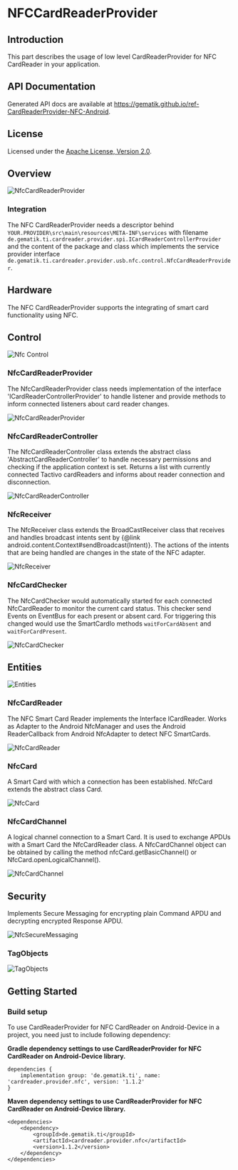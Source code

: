 # NFCCardReaderProvider

## Introduction

This part describes the usage of low level CardReaderProvider for NFC CardReader in your application.

## API Documentation

Generated API docs are available at <https://gematik.github.io/ref-CardReaderProvider-NFC-Android>.

## License

Licensed under the [Apache License, Version 2.0](https://www.apache.org/licenses/LICENSE-2.0).

## Overview

![NfcCardReaderProvider](cardreader.provider.nfc/doc/images/NFCCRP/generated/overview.png)

  

### Integration

The NFC CardReaderProvider needs a descriptor behind `YOUR.PROVIDER\src\main\resources\META-INF\services` with filename
`de.gematik.ti.cardreader.provider.spi.ICardReaderControllerProvider` and the content of the package and class which implements the service provider interface
`de.gematik.ti.cardreader.provider.usb.nfc.control.NfcCardReaderProvider`.

## Hardware

The NFC CardReaderProvider supports the integrating of smart card functionality using NFC.

## Control

![Nfc Control](cardreader.provider.nfc/doc/images/NFCCRP/generated/control.png)

  

### NfcCardReaderProvider

The NfcCardReaderProvider class needs implementation of the interface 'ICardReaderControllerProvider' to handle listener and provide methods to inform connected listeners about card reader changes.

![NfcCardReaderProvider](cardreader.provider.nfc/doc/images/NFCCRP/generated/NfcCardReaderProvider.png)

  

### NfcCardReaderController

The NfcCardReaderController class extends the abstract class 'AbstractCardReaderController' to handle necessary permissions and checking if the application context is set.
Returns a list with currently connected Tactivo cardReaders and informs about reader connection and disconnection.

![NfcCardReaderController](cardreader.provider.nfc/doc/images/NFCCRP/generated/NfcCardReaderController.png)

  

### NfcReceiver

The NfcReceiver class extends the BroadCastReceiver class that receives and handles broadcast intents sent by {@link android.content.Context\#sendBroadcast(Intent)}.
The actions of the intents that are being handled are changes in the state of the NFC adapter.

![NfcReceiver](cardreader.provider.nfc/doc/images/NFCCRP/generated/NfcCardChecker.png)

  

### NfcCardChecker

The NfcCardChecker would automatically started for each connected NfcCardReader to monitor the current card status.
This checker send Events on EventBus for each present or absent card.
For triggering this changed would use the SmartCardIo methods `waitForCardAbsent` and `waitForCardPresent`.

![NfcCardChecker](cardreader.provider.nfc/doc/images/NFCCRP/generated/NfcCardChecker.png)

  

## Entities

![Entities](cardreader.provider.nfc/doc/images/NFCCRP/generated/entities.png)

  

### NfcCardReader

The NFC Smart Card Reader implements the Interface ICardReader.
Works as Adapter to the Android NfcManager and uses the Android ReaderCallback from Android NfcAdapter to detect NFC SmartCards.

![NfcCardReader](cardreader.provider.nfc/doc/images/NFCCRP/generated/NfcCardReader.png)

  

### NfcCard

A Smart Card with which a connection has been established.
NfcCard extends the abstract class Card.

![NfcCard](cardreader.provider.nfc/doc/images/NFCCRP/generated/NfcCard.png)

  

### NfcCardChannel

A logical channel connection to a Smart Card.
It is used to exchange APDUs with a Smart Card the NfcCardReader class.
A NfcCardChannel object can be obtained by calling the method nfcCard.getBasicChannel() or NfcCard.openLogicalChannel().

![NfcCardChannel](cardreader.provider.nfc/doc/images/NFCCRP/generated/NfcCardChannel.png)

  

## Security

Implements Secure Messaging for encrypting plain Command APDU and decrypting encrypted Response APDU.

![NfcSecureMessaging](cardreader.provider.nfc/doc/images/NFCCRP/generated/SecureMessaging.png)

  

### TagObjects

![TagObjects](cardreader.provider.nfc/doc/images/NFCCRP/generated/tagobjects.png)

  

## Getting Started

### Build setup

To use CardReaderProvider for NFC CardReader on Android-Device in a project, you need just to include following dependency:

**Gradle dependency settings to use CardReaderProvider for NFC CardReader on Android-Device library.**

    dependencies {
        implementation group: 'de.gematik.ti', name: 'cardreader.provider.nfc', version: '1.1.2'
    }

**Maven dependency settings to use CardReaderProvider for NFC CardReader on Android-Device library.**

    <dependencies>
        <dependency>
            <groupId>de.gematik.ti</groupId>
            <artifactId>cardreader.provider.nfc</artifactId>
            <version>1.1.2</version>
        </dependency>
    </dependencies>
